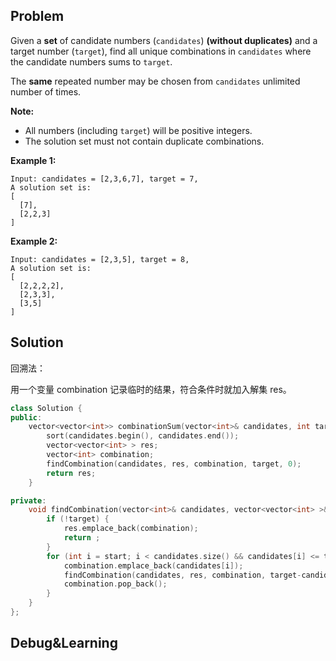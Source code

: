## Problem

Given a **set** of candidate numbers (`candidates`) **(without duplicates)** and a target number (`target`), find all unique combinations in `candidates` where the candidate numbers sums to `target`.

The **same** repeated number may be chosen from `candidates` unlimited number of times.

**Note:**

- All numbers (including `target`) will be positive integers.
- The solution set must not contain duplicate combinations.

**Example 1:**

```
Input: candidates = [2,3,6,7], target = 7,
A solution set is:
[
  [7],
  [2,2,3]
]
```

**Example 2:**

```
Input: candidates = [2,3,5], target = 8,
A solution set is:
[
  [2,2,2,2],
  [2,3,3],
  [3,5]
]
```



## Solution

回溯法：

用一个变量 combination 记录临时的结果，符合条件时就加入解集 res。

```cpp
class Solution {
public:
    vector<vector<int>> combinationSum(vector<int>& candidates, int target) {
        sort(candidates.begin(), candidates.end());
        vector<vector<int> > res;
        vector<int> combination;
        findCombination(candidates, res, combination, target, 0);
        return res;
    }

private:
    void findCombination(vector<int>& candidates, vector<vector<int> >& res, vector<int>& combination, int target, int start) {
        if (!target) {
            res.emplace_back(combination);
            return ;
        }
        for (int i = start; i < candidates.size() && candidates[i] <= target; i++) {
            combination.emplace_back(candidates[i]);
            findCombination(candidates, res, combination, target-candidates[i], i);
            combination.pop_back();
        }
    }
};
```



## Debug&Learning



